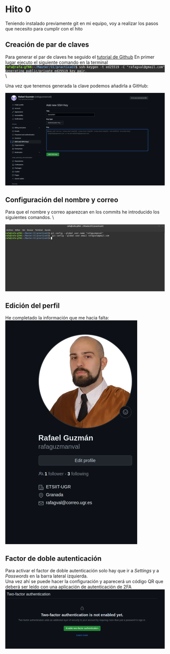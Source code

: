# Hito 0

Teniendo instalado previamente git en mi equipo, voy a realizar los pasos que necesito para cumplir con el hito

## Creación de par de claves

Para generar el par de claves he seguido el [tutorial de Github](https://docs.github.com/es/authentication/connecting-to-github-with-ssh/generating-a-new-ssh-key-and-adding-it-to-the-ssh-agent) 
En primer lugar ejecuto el siguiente comando en la terminal \
![generacion de la clave](/docs/imgs/generandoclave.png) \

Una vez que tenemos generada la clave podemos añadirla a GitHub: 

![nueva SSH](/docs/imgs/nuevaSSH.png)



## Configuración del nombre y correo

Para que el nombre y correo aparezcan en los commits he introducido los siguientes comandos. \

![configuracion nombre y correo](/docs/imgs/gitconfigs.png)

## Edición del perfil
He completado la información que me hacia falta: \
![edicion perfil](/docs/imgs/perfil.png)

## Factor de doble autenticación
Para activar el factor de doble autenticación solo hay que ir a *Settings* y a *Passwords* en la barra lateral izquierda. \
Una vez ahí se puede hacer la configuración y aparecerá un código QR que deberá ser leído con una aplicación de autenticación de 2FA\
![factor configuracion](/docs/imgs/twofactor.png)



